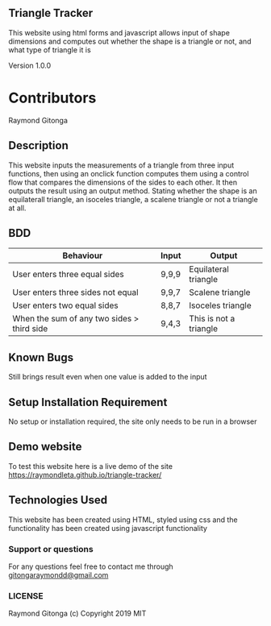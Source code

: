 ## Triangle Tracker

This website using html forms and javascript allows input of shape dimensions
and computes out whether the shape is a triangle or not, and what type of triangle it is

Version 1.0.0

# Contributors
Raymond Gitonga

## Description
This website inputs the measurements of a triangle from three input functions, then using an onclick function computes them using a control flow that compares the dimensions of the sides to each other. It then outputs the result using an output method. Stating whether the shape is an equilaterall triangle, an isoceles triangle, a scalene triangle or not a triangle at all.

## BDD
|Behaviour   	|  Input  	|   Output	|   	
|---	|---	|---	|
|User enters three equal sides   	|  9,9,9 	|Equilateral triangle|   	
|   User enters three sides not equal 	| 9,9,7  	|   Scalene triangle	|   
|  User enters two equal sides 	|  8,8,7 	|  Isoceles triangle 	|   	
|When the sum of any two sides > third side|9,4,3 | This is not a triangle |

## Known Bugs
Still brings result even when one value is added to the input
## Setup Installation Requirement
No setup or installation required, the site only needs to be run in a browser

## Demo website

To test this website here is a live demo of the site https://raymondleta.github.io/triangle-tracker/

## Technologies Used
This website has been created using HTML, styled using css and the functionality has been created using javascript functionality

### Support or questions
For any questions feel free to contact me through gitongaraymondd@gmail.com

### LICENSE
Raymond Gitonga (c) Copyright 2019
MIT
